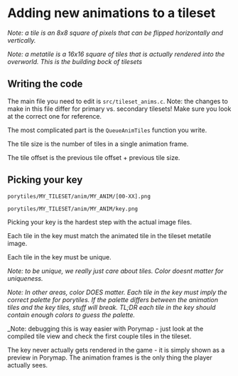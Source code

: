 # Adding new animations to a tileset

_Note: a tile is an 8x8 square of pixels that can be flipped
horizontally and vertically._

_Note: a metatile is a 16x16 square of tiles that is actually
rendered into the overworld. This is the building bock of
tilesets_

## Writing the code

The main file you need to edit is `src/tileset_anims.c`.
Note: the changes to make in this file differ for primary
vs. secondary tilesets! Make sure you look at the correct
one for reference.

The most complicated part is the `QueueAnimTiles` function you write. 

The tile size is the number of tiles in a single animation frame.

The tile offset is the previous tile offset + previous tile size.

## Picking your key

`porytiles/MY_TILESET/anim/MY_ANIM/[00-XX].png`

`porytiles/MY_TILESET/anim/MY_ANIM/key.png`

Picking your key is the hardest step with the actual image files.

Each tile in the key must match the animated tile in the tileset metatile image.

Each tile in the key must be unique.

_Note: to be unique, we really just care about tiles. Color doesnt matter for uniqueness._

_Note: In other areas, color DOES matter. Each tile in the key must imply the correct
palette for porytiles. If the palette differs between the animation tiles and
the key tiles, stuff will break. TL;DR each tile in the key should contain 
enough colors to guess the palette._

_Note: debugging this is way easier with Porymap - just look at the compiled
tile view and check the first couple tiles in the tileset.

The key never actually gets rendered in the game - it is simply shown as
a preview in Porymap. The animation frames is the only thing the player
actually sees.
